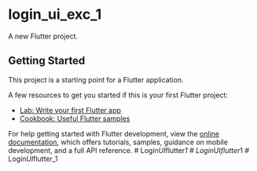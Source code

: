 # login_ui_exc_1

A new Flutter project.

## Getting Started

This project is a starting point for a Flutter application.

A few resources to get you started if this is your first Flutter project:

- [Lab: Write your first Flutter app](https://docs.flutter.dev/get-started/codelab)
- [Cookbook: Useful Flutter samples](https://docs.flutter.dev/cookbook)

For help getting started with Flutter development, view the
[online documentation](https://docs.flutter.dev/), which offers tutorials,
samples, guidance on mobile development, and a full API reference.
#   L o g i n _ U I _ f l u t t e r _ 1  
 #   L o g i n _ U I _ f l u t t e r _ 1  
 #   L o g i n _ U I _ f l u t t e r _ 1  
 